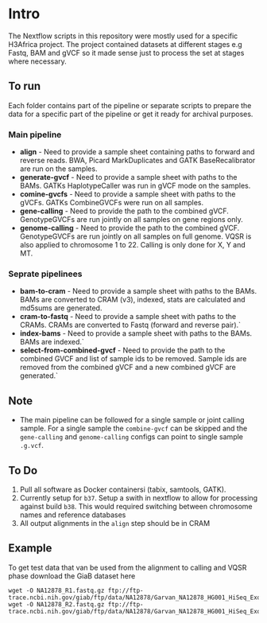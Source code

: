 # Intro

The Nextflow scripts in this repository were mostly used for a specific H3Africa project. The project contained datasets at different stages e.g Fastq, BAM and gVCF so it made sense just to process the set at stages where necessary.

## To run

Each folder contains part of the pipeline or separate scripts to prepare the data for a specific part of the pipeline or get it ready for archival purposes.


### Main pipeline
* **align** - Need to provide a sample sheet containing paths to forward and reverse reads. BWA, Picard MarkDuplicates and GATK BaseRecalibrator are run on the samples.
* **generate-gvcf** - Need to provide a sample sheet with paths to the BAMs. GATKs HaplotypeCaller was run in gVCF mode on the samples.
* **comine-gvcfs** - Need to provide a sample sheet with paths to the gVCFs. GATKs CombineGVCFs were run on all samples.
* **gene-calling** - Need to provide the path to the combined gVCF. GenotypeGVCFs are run jointly on all samples on gene regions only.
* **genome-calling** - Need to provide the path to the combined gVCF. GenotypeGVCFs are run jointly on all samples on full genome. VQSR is also applied to chromosome 1 to 22. Calling is only done for X, Y and MT.

### Seprate pipelinees

* **bam-to-cram** - Need to provide a sample sheet with paths to the BAMs. BAMs are converted to CRAM (v3), indexed, stats are calculated and md5sums are generated.
* **cram-to-fastq** - Need to provide a sample sheet with paths to the CRAMs. CRAMs are converted to Fastq (forward and reverse pair).`
* **index-bams** - Need to provide a sample sheet with paths to the BAMs. BAMs are indexed.`
* **select-from-combined-gvcf** - Need to provide the path to the combined GVCF and list of sample ids to be removed. Sample ids are removed from the combined gVCF and a new combined gVCF are generated.`


## Note
* The main pipeline can be followed for a single sample or joint calling sample. For a single sample the `combine-gvcf` can be skipped and the `gene-calling` and `genome-calling` configs can point to single sample `.g.vcf`. 


## To Do
1. Pull all software as Docker containersi (tabix, samtools, GATK). 
1. Currently setup for `b37`. Setup a swith in nextflow to allow for processing against build `b38`. This would required switching between chromosome names and reference databases
1. All output alignments in the `align` step should be in CRAM
## Example
To get test data that van be used from the alignment to calling and VQSR phase download the GiaB dataset here
```
wget -O NA12878_R1.fastq.gz ftp://ftp-trace.ncbi.nih.gov/giab/ftp/data/NA12878/Garvan_NA12878_HG001_HiSeq_Exome/NIST7035_TAAGGCGA_L001_R1_001.fastq.gz
wget -O NA12878_R2.fastq.gz ftp://ftp-trace.ncbi.nih.gov/giab/ftp/data/NA12878/Garvan_NA12878_HG001_HiSeq_Exome/NIST7035_TAAGGCGA_L001_R2_001.fastq.gz
```
